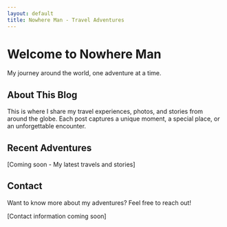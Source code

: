```yaml
---
layout: default
title: Nowhere Man - Travel Adventures
---
```


# Welcome to Nowhere Man

My journey around the world, one adventure at a time.

## About This Blog

This is where I share my travel experiences, photos, and stories from around the globe. Each post captures a unique moment, a special place, or an unforgettable encounter.

## Recent Adventures

[Coming soon - My latest travels and stories]

## Contact

Want to know more about my adventures? Feel free to reach out!

[Contact information coming soon]
